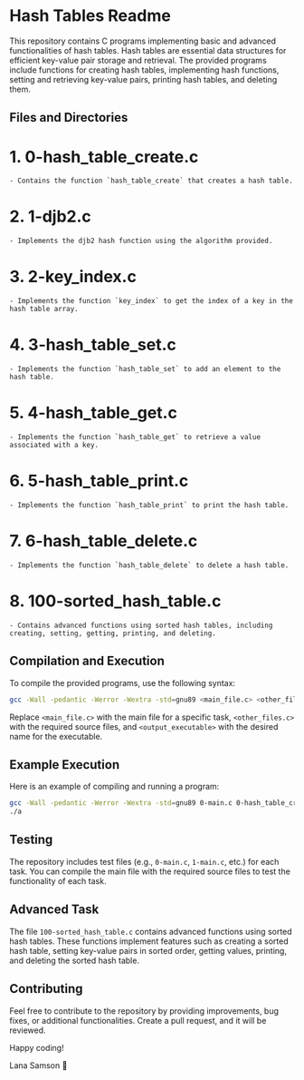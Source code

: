 # Hash Tables Readme

This repository contains C programs implementing basic and advanced functionalities of hash tables. Hash tables are essential data structures for efficient key-value pair storage and retrieval. The provided programs include functions for creating hash tables, implementing hash functions, setting and retrieving key-value pairs, printing hash tables, and deleting them.

## Files and Directories

# 1. 0-hash_table_create.c
    - Contains the function `hash_table_create` that creates a hash table.

# 2. 1-djb2.c
    - Implements the djb2 hash function using the algorithm provided.

# 3. 2-key_index.c
    - Implements the function `key_index` to get the index of a key in the hash table array.

# 4. 3-hash_table_set.c
    - Implements the function `hash_table_set` to add an element to the hash table.

# 5. 4-hash_table_get.c
    - Implements the function `hash_table_get` to retrieve a value associated with a key.

# 6. 5-hash_table_print.c
    - Implements the function `hash_table_print` to print the hash table.

# 7. 6-hash_table_delete.c
    - Implements the function `hash_table_delete` to delete a hash table.

# 8. 100-sorted_hash_table.c
    - Contains advanced functions using sorted hash tables, including creating, setting, getting, printing, and deleting.

## Compilation and Execution

To compile the provided programs, use the following syntax:

```bash
gcc -Wall -pedantic -Werror -Wextra -std=gnu89 <main_file.c> <other_files.c> -o <output_executable>
```

Replace `<main_file.c>` with the main file for a specific task, `<other_files.c>` with the required source files, and `<output_executable>` with the desired name for the executable.

## Example Execution

Here is an example of compiling and running a program:

```bash
gcc -Wall -pedantic -Werror -Wextra -std=gnu89 0-main.c 0-hash_table_create.c -o a
./a
```

## Testing

The repository includes test files (e.g., `0-main.c`, `1-main.c`, etc.) for each task. You can compile the main file with the required source files to test the functionality of each task.

## Advanced Task

The file `100-sorted_hash_table.c` contains advanced functions using sorted hash tables. These functions implement features such as creating a sorted hash table, setting key-value pairs in sorted order, getting values, printing, and deleting the sorted hash table.

## Contributing

Feel free to contribute to the repository by providing improvements, bug fixes, or additional functionalities. Create a pull request, and it will be reviewed.

Happy coding!

Lana Samson 🚀